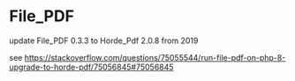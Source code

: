 # File_PDF
update File_PDF 0.3.3 to Horde_Pdf 2.0.8 from 2019

see https://stackoverflow.com/questions/75055544/run-file-pdf-on-php-8-upgrade-to-horde-pdf/75056845#75056845
